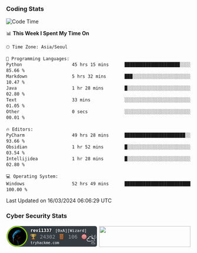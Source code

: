 ### Coding Stats

<!--START_SECTION:waka-->
![Code Time](http://img.shields.io/badge/Code%20Time-497%20hrs%2054%20mins-blue)

📊 **This Week I Spent My Time On** 

```text
🕑︎ Time Zone: Asia/Seoul

💬 Programming Languages: 
Python                   45 hrs 15 mins      █████████████████████░░░░   85.66 % 
Markdown                 5 hrs 32 mins       ███░░░░░░░░░░░░░░░░░░░░░░   10.47 % 
Java                     1 hr 28 mins        █░░░░░░░░░░░░░░░░░░░░░░░░   02.80 % 
Text                     33 mins             ░░░░░░░░░░░░░░░░░░░░░░░░░   01.05 % 
Other                    0 secs              ░░░░░░░░░░░░░░░░░░░░░░░░░   00.01 % 

🔥 Editors: 
PyCharm                  49 hrs 28 mins      ███████████████████████░░   93.66 % 
Obsidian                 1 hr 52 mins        █░░░░░░░░░░░░░░░░░░░░░░░░   03.54 % 
Intellijidea             1 hr 28 mins        █░░░░░░░░░░░░░░░░░░░░░░░░   02.80 % 

💻 Operating System: 
Windows                  52 hrs 49 mins      █████████████████████████   100.00 % 
```


 Last Updated on 16/03/2024 06:06:29 UTC
<!--END_SECTION:waka-->

<!--### Algorithm Stats-->

<!--[![Solved.ac프로필](http://mazassumnida.wtf/api/v2/generate_badge?boj=revi1337)](https://solved.ac/revi1337)-->

### Cyber Security Stats

[![revi1337's tryhackme stats](https://raw.githubusercontent.com/Revi1337/Revi1337/main/assets/thm_propic.png)][tryhackme]
[<img src="https://www.hackthebox.com/badge/image/1002993" width="248.01" height="57">][hackthebox]


[website]: https://revi1337.com
[tryhackme]: https://tryhackme.com/p/revi1337
[hackthebox]: https://app.hackthebox.com/profile/1002993
